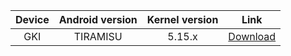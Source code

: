 | Device | Android version | Kernel version | Link |
| :-: | :-: | :-: | :-: |
| GKI | TIRAMISU | 5.15.x | [Download](https://www.123pan.com/s/h1szVv-9mv4H.html) |
